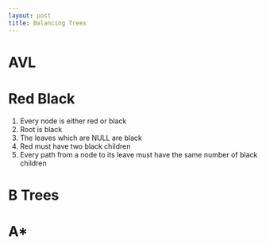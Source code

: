 ```yaml
---
layout: post
title: Balancing Trees
---
```


# AVL

# Red Black

1. Every node is either red or black
1. Root is black
1. The leaves which are NULL are black
1. Red must have two black children
1. Every path from a node to its leave must have the same number of black children

# B Trees

# A*
